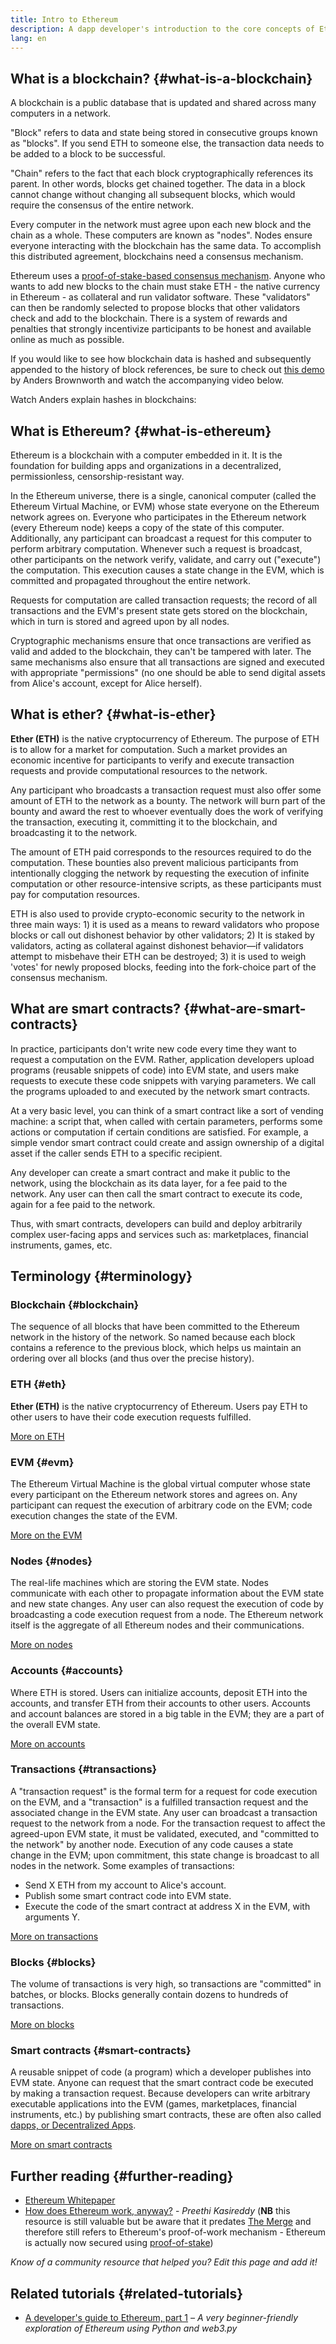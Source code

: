 ```yaml
---
title: Intro to Ethereum
description: A dapp developer's introduction to the core concepts of Ethereum.
lang: en
---
```


## What is a blockchain? {#what-is-a-blockchain}

A blockchain is a public database that is updated and shared across many computers in a network.

"Block" refers to data and state being stored in consecutive groups known as "blocks". If you send ETH to someone else, the transaction data needs to be added to a block to be successful.

"Chain" refers to the fact that each block cryptographically references its parent. In other words, blocks get chained together. The data in a block cannot change without changing all subsequent blocks, which would require the consensus of the entire network.

Every computer in the network must agree upon each new block and the chain as a whole. These computers are known as "nodes". Nodes ensure everyone interacting with the blockchain has the same data. To accomplish this distributed agreement, blockchains need a consensus mechanism.

Ethereum uses a [proof-of-stake-based consensus mechanism](/developers/docs/consensus-mechanisms/pos/). Anyone who wants to add new blocks to the chain must stake ETH - the native currency in Ethereum - as collateral and run validator software. These "validators" can then be randomly selected to propose blocks that other validators check and add to the blockchain. There is a system of rewards and penalties that strongly incentivize participants to be honest and available online as much as possible.

If you would like to see how blockchain data is hashed and subsequently appended to the history of block references, be sure to check out [this demo](https://andersbrownworth.com/blockchain/blockchain) by Anders Brownworth and watch the accompanying video below.

Watch Anders explain hashes in blockchains:

<YouTube id="_160oMzblY8" />

## What is Ethereum? {#what-is-ethereum}

Ethereum is a blockchain with a computer embedded in it. It is the foundation for building apps and organizations in a decentralized, permissionless, censorship-resistant way.

In the Ethereum universe, there is a single, canonical computer (called the Ethereum Virtual Machine, or EVM) whose state everyone on the Ethereum network agrees on. Everyone who participates in the Ethereum network (every Ethereum node) keeps a copy of the state of this computer. Additionally, any participant can broadcast a request for this computer to perform arbitrary computation. Whenever such a request is broadcast, other participants on the network verify, validate, and carry out ("execute") the computation. This execution causes a state change in the EVM, which is committed and propagated throughout the entire network.

Requests for computation are called transaction requests; the record of all transactions and the EVM's present state gets stored on the blockchain, which in turn is stored and agreed upon by all nodes.

Cryptographic mechanisms ensure that once transactions are verified as valid and added to the blockchain, they can't be tampered with later. The same mechanisms also ensure that all transactions are signed and executed with appropriate "permissions" (no one should be able to send digital assets from Alice's account, except for Alice herself).

## What is ether? {#what-is-ether}

**Ether (ETH)** is the native cryptocurrency of Ethereum. The purpose of ETH is to allow for a market for computation. Such a market provides an economic incentive for participants to verify and execute transaction requests and provide computational resources to the network.

Any participant who broadcasts a transaction request must also offer some amount of ETH to the network as a bounty. The network will burn part of the bounty and award the rest to whoever eventually does the work of verifying the transaction, executing it, committing it to the blockchain, and broadcasting it to the network.

The amount of ETH paid corresponds to the resources required to do the computation. These bounties also prevent malicious participants from intentionally clogging the network by requesting the execution of infinite computation or other resource-intensive scripts, as these participants must pay for computation resources.

ETH is also used to provide crypto-economic security to the network in three main ways: 1) it is used as a means to reward validators who propose blocks or call out dishonest behavior by other validators; 2) It is staked by validators, acting as collateral against dishonest behavior—if validators attempt to misbehave their ETH can be destroyed; 3) it is used to weigh 'votes' for newly proposed blocks, feeding into the fork-choice part of the consensus mechanism.

## What are smart contracts? {#what-are-smart-contracts}

In practice, participants don't write new code every time they want to request a computation on the EVM. Rather, application developers upload programs (reusable snippets of code) into EVM state, and users make requests to execute these code snippets with varying parameters. We call the programs uploaded to and executed by the network smart contracts.

At a very basic level, you can think of a smart contract like a sort of vending machine: a script that, when called with certain parameters, performs some actions or computation if certain conditions are satisfied. For example, a simple vendor smart contract could create and assign ownership of a digital asset if the caller sends ETH to a specific recipient.

Any developer can create a smart contract and make it public to the network, using the blockchain as its data layer, for a fee paid to the network. Any user can then call the smart contract to execute its code, again for a fee paid to the network.

Thus, with smart contracts, developers can build and deploy arbitrarily complex user-facing apps and services such as: marketplaces, financial instruments, games, etc.

## Terminology {#terminology}

### Blockchain {#blockchain}

The sequence of all blocks that have been committed to the Ethereum network in the history of the network. So named because each block contains a reference to the previous block, which helps us maintain an ordering over all blocks (and thus over the precise history).

### ETH {#eth}

**Ether (ETH)** is the native cryptocurrency of Ethereum. Users pay ETH to other users to have their code execution requests fulfilled.

[More on ETH](/developers/docs/intro-to-ether/)

### EVM {#evm}

The Ethereum Virtual Machine is the global virtual computer whose state every participant on the Ethereum network stores and agrees on. Any participant can request the execution of arbitrary code on the EVM; code execution changes the state of the EVM.

[More on the EVM](/developers/docs/evm/)

### Nodes {#nodes}

The real-life machines which are storing the EVM state. Nodes communicate with each other to propagate information about the EVM state and new state changes. Any user can also request the execution of code by broadcasting a code execution request from a node. The Ethereum network itself is the aggregate of all Ethereum nodes and their communications.

[More on nodes](/developers/docs/nodes-and-clients/)

### Accounts {#accounts}

Where ETH is stored. Users can initialize accounts, deposit ETH into the accounts, and transfer ETH from their accounts to other users. Accounts and account balances are stored in a big table in the EVM; they are a part of the overall EVM state.

[More on accounts](/developers/docs/accounts/)

### Transactions {#transactions}

A "transaction request" is the formal term for a request for code execution on the EVM, and a "transaction" is a fulfilled transaction request and the associated change in the EVM state. Any user can broadcast a transaction request to the network from a node. For the transaction request to affect the agreed-upon EVM state, it must be validated, executed, and "committed to the network" by another node. Execution of any code causes a state change in the EVM; upon commitment, this state change is broadcast to all nodes in the network. Some examples of transactions:

- Send X ETH from my account to Alice's account.
- Publish some smart contract code into EVM state.
- Execute the code of the smart contract at address X in the EVM, with arguments Y.

[More on transactions](/developers/docs/transactions/)

### Blocks {#blocks}

The volume of transactions is very high, so transactions are "committed" in batches, or blocks. Blocks generally contain dozens to hundreds of transactions.

[More on blocks](/developers/docs/blocks/)

### Smart contracts {#smart-contracts}

A reusable snippet of code (a program) which a developer publishes into EVM state. Anyone can request that the smart contract code be executed by making a transaction request. Because developers can write arbitrary executable applications into the EVM (games, marketplaces, financial instruments, etc.) by publishing smart contracts, these are often also called [dapps, or Decentralized Apps](/developers/docs/dapps/).

[More on smart contracts](/developers/docs/smart-contracts/)

## Further reading {#further-reading}

- [Ethereum Whitepaper](/whitepaper/)
- [How does Ethereum work, anyway?](https://www.preethikasireddy.com/post/how-does-ethereum-work-anyway) - _Preethi Kasireddy_ (**NB** this resource is still valuable but be aware that it predates [The Merge](/roadmap/merge) and therefore still refers to Ethereum's proof-of-work mechanism - Ethereum is actually now secured using [proof-of-stake](/developers/docs/consensus-mechanisms/pos))

_Know of a community resource that helped you? Edit this page and add it!_

## Related tutorials {#related-tutorials}

- [A developer's guide to Ethereum, part 1](/developers/tutorials/a-developers-guide-to-ethereum-part-one/) _– A very beginner-friendly exploration of Ethereum using Python and web3.py_
